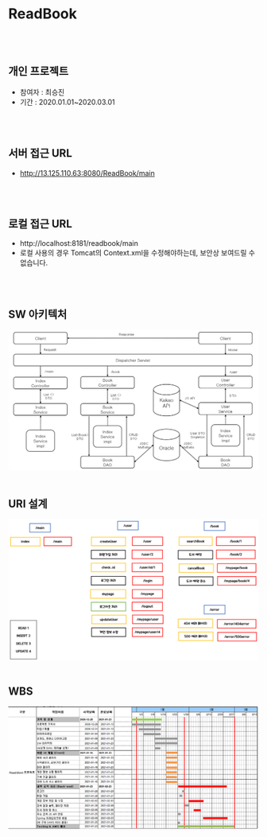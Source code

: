 # ReadBook

<br><br>

## 개인 프로젝트
- 참여자 : 최승진
- 기간 : 2020.01.01~2020.03.01

<br><br>

## 서버 접근 URL
- http://13.125.110.63:8080/ReadBook/main

<br><br>

## 로컬 접근 URL
- http://localhost:8181/readbook/main
- 로컬 사용의 경우 Tomcat의 Context.xml을 수정해야하는데, 보안상 보여드릴 수 없습니다.

<br><br>

## SW 아키텍처

![이미지이름](./img/1.PNG)
<br><br>


## URI 설계

![이미지이름](./img/2.PNG)
<br><br>


## WBS
![이미지이름](./img/3.PNG)

<br><br>
